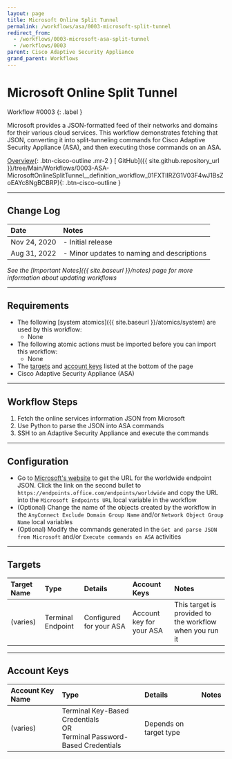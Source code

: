 ```yaml
---
layout: page
title: Microsoft Online Split Tunnel
permalink: /workflows/asa/0003-microsoft-split-tunnel
redirect_from:
  - /workflows/0003-microsoft-asa-split-tunnel
  - /workflows/0003
parent: Cisco Adaptive Security Appliance
grand_parent: Workflows
---
```


# Microsoft Online Split Tunnel
<div markdown="1">
Workflow #0003
{: .label }
</div>

Microsoft provides a JSON-formatted feed of their networks and domains for their various cloud services. This workflow demonstrates fetching that JSON, converting it into split-tunneling commands for Cisco Adaptive Security Appliance (ASA), and then executing those commands on an ASA.

[<i class="fa fa-video mr-1"></i> Overview](https://www.youtube.com/watch?v=K1WEFREjrco&list=PLPFIie48Myg2tu2gHbgm-moYg8LDaXsSo){: .btn-cisco-outline .mr-2 } [<i class="fab fa-github mr-1"></i> GitHub]({{ site.github.repository_url }}/tree/Main/Workflows/0003-ASA-MicrosoftOnlineSplitTunnel__definition_workflow_01FXTIIRZG1V03F4wJ1BsZoEAYc8NgBCBRP){: .btn-cisco-outline }

---

## Change Log

| Date | Notes |
|:-----|:------|
| Nov 24, 2020 | - Initial release |
| Aug 31, 2022 | - Minor updates to naming and descriptions |

_See the [Important Notes]({{ site.baseurl }}/notes) page for more information about updating workflows_

---

## Requirements
* The following [system atomics]({{ site.baseurl }}/atomics/system) are used by this workflow:
	* None
* The following atomic actions must be imported before you can import this workflow:
	* None
* The [targets](#targets) and [account keys](#account-keys) listed at the bottom of the page
* Cisco Adaptive Security Appliance (ASA)

---

## Workflow Steps
1. Fetch the online services information JSON from Microsoft
1. Use Python to parse the JSON into ASA commands
1. SSH to an Adaptive Security Appliance and execute the commands

---

## Configuration
* Go to [Microsoft's website](http://aka.ms/ipurlws) to get the URL for the worldwide endpoint JSON. Click the link on the second bullet to `https://endpoints.office.com/endpoints/worldwide` and copy the URL into the `Microsoft Endpoints URL` local variable in the workflow
* (Optional) Change the name of the objects created by the workflow in the `AnyConnect Exclude Domain Group Name` and/or `Network Object Group Name` local variables
* (Optional) Modify the commands generated in the `Get and parse JSON from Microsoft` and/or `Execute commands on ASA` activities

---

## Targets

| Target Name | Type | Details | Account Keys | Notes |
|:------------|:-----|:--------|:-------------|:------|
| (varies) | Terminal Endpoint | Configured for your ASA | Account key for your ASA | This target is provided to the workflow when you run it |

---

## Account Keys

| Account Key Name | Type | Details | Notes |
|:-----------------|:-----|:--------|:------|
| (varies) | Terminal Key-Based Credentials<br />OR<br />Terminal Password-Based Credentials | Depends on target type | |
